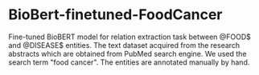 # BioBert-finetuned-FoodCancer
Fine-tuned BioBERT model for relation extraction task between @FOOD$ and @DISEASE$ entities. The text dataset acquired from the research abstracts which are obtained from PubMed search engine. We used the search term "food cancer". The entities are annotated manually by hand.
